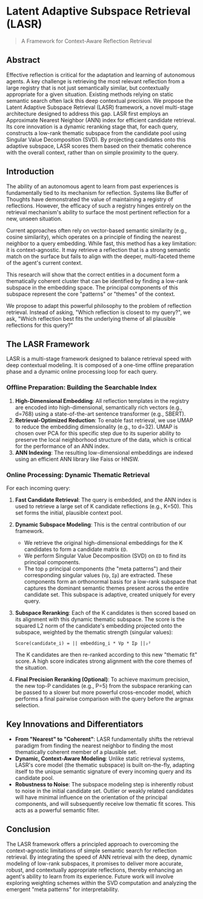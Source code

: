 # Latent Adaptive Subspace Retrieval (LASR)

> A Framework for Context-Aware Reflection Retrieval

## Abstract

Effective reflection is critical for the adaptation and learning of autonomous agents. A key challenge is retrieving the most relevant reflection from a large registry that is not just semantically similar, but contextually appropriate for a given situation. Existing methods relying on static semantic search often lack this deep contextual precision. We propose the Latent Adaptive Subspace Retrieval (LASR) framework, a novel multi-stage architecture designed to address this gap. LASR first employs an Approximate Nearest Neighbor (ANN) index for efficient candidate retrieval. Its core innovation is a dynamic reranking stage that, for each query, constructs a low-rank thematic subspace from the candidate pool using Singular Value Decomposition (SVD). By projecting candidates onto this adaptive subspace, LASR scores them based on their thematic coherence with the overall context, rather than on simple proximity to the query.

## Introduction

The ability of an autonomous agent to learn from past experiences is fundamentally tied to its mechanism for reflection. Systems like Buffer of Thoughts have demonstrated the value of maintaining a registry of reflections. However, the efficacy of such a registry hinges entirely on the retrieval mechanism's ability to surface the most pertinent reflection for a new, unseen situation.

Current approaches often rely on vector-based semantic similarity (e.g., cosine similarity), which operates on a principle of finding the nearest neighbor to a query embedding. While fast, this method has a key limitation: it is context-agnostic. It may retrieve a reflection that is a strong semantic match on the surface but fails to align with the deeper, multi-faceted theme of the agent's current context.

This research will show that the correct entities in a document form a thematically coherent cluster that can be identified by finding a low-rank subspace in the embedding space. The principal components of this subspace represent the core "patterns" or "themes" of the context.

We propose to adapt this powerful philosophy to the problem of reflection retrieval. Instead of asking, "Which reflection is closest to my query?", we ask, "Which reflection best fits the underlying theme of all plausible reflections for this query?"

## The LASR Framework

LASR is a multi-stage framework designed to balance retrieval speed with deep contextual modeling. It is composed of a one-time offline preparation phase and a dynamic online processing loop for each query.

### Offline Preparation: Building the Searchable Index

1.  **High-Dimensional Embedding**: All reflection templates in the registry are encoded into high-dimensional, semantically rich vectors (e.g., d=768) using a state-of-the-art sentence transformer (e.g., SBERT).
2.  **Retrieval-Optimized Reduction**: To enable fast retrieval, we use UMAP to reduce the embedding dimensionality (e.g., to d=32). UMAP is chosen over PCA for this specific step due to its superior ability to preserve the local neighborhood structure of the data, which is critical for the performance of an ANN index.
3.  **ANN Indexing**: The resulting low-dimensional embeddings are indexed using an efficient ANN library like Faiss or HNSW.

### Online Processing: Dynamic Thematic Retrieval

For each incoming query:

1.  **Fast Candidate Retrieval**: The query is embedded, and the ANN index is used to retrieve a large set of K candidate reflections (e.g., K=50). This set forms the initial, plausible context pool.
2.  **Dynamic Subspace Modeling**: This is the central contribution of our framework.
    -   We retrieve the original high-dimensional embeddings for the K candidates to form a candidate matrix `ED`.
    -   We perform Singular Value Decomposition (SVD) on `ED` to find its principal components.
    -   The top `p` principal components (the "meta patterns") and their corresponding singular values (`Vp`, `Σp`) are extracted. These components form an orthonormal basis for a low-rank subspace that captures the dominant semantic themes present across the entire candidate set. This subspace is adaptive, created uniquely for every query.
3.  **Subspace Reranking**: Each of the K candidates is then scored based on its alignment with this dynamic thematic subspace. The score is the squared L2 norm of the candidate's embedding projected onto the subspace, weighted by the thematic strength (singular values):

    ```
    Score(candidate_i) = || embedding_i * Vp * Σp ||₂²
    ```
    The K candidates are then re-ranked according to this new "thematic fit" score. A high score indicates strong alignment with the core themes of the situation.

4.  **Final Precision Reranking (Optional)**: To achieve maximum precision, the new top-P candidates (e.g., P=5) from the subspace reranking can be passed to a slower but more powerful cross-encoder model, which performs a final pairwise comparison with the query before the argmax selection.

## Key Innovations and Differentiators

-   **From "Nearest" to "Coherent"**: LASR fundamentally shifts the retrieval paradigm from finding the nearest neighbor to finding the most thematically coherent member of a plausible set.
-   **Dynamic, Context-Aware Modeling**: Unlike static retrieval systems, LASR's core model (the thematic subspace) is built on-the-fly, adapting itself to the unique semantic signature of every incoming query and its candidate pool.
-   **Robustness to Noise**: The subspace modeling step is inherently robust to noise in the initial candidate set. Outlier or weakly related candidates will have minimal influence on the orientation of the principal components, and will subsequently receive low thematic fit scores. This acts as a powerful semantic filter.

## Conclusion

The LASR framework offers a principled approach to overcoming the context-agnostic limitations of simple semantic search for reflection retrieval. By integrating the speed of ANN retrieval with the deep, dynamic modeling of low-rank subspaces, it promises to deliver more accurate, robust, and contextually appropriate reflections, thereby enhancing an agent's ability to learn from its experience. Future work will involve exploring weighting schemes within the SVD computation and analyzing the emergent "meta patterns" for interpretability. 